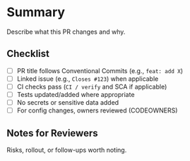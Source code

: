 # Summary

Describe what this PR changes and why.


## Checklist
- [ ] PR title follows Conventional Commits (e.g., `feat: add X`)
- [ ] Linked issue (e.g., `Closes #123`) when applicable
- [ ] CI checks pass (`CI / verify` and SCA if applicable)
- [ ] Tests updated/added where appropriate
- [ ] No secrets or sensitive data added
- [ ] For config changes, owners reviewed (CODEOWNERS)

## Notes for Reviewers
Risks, rollout, or follow-ups worth noting.
